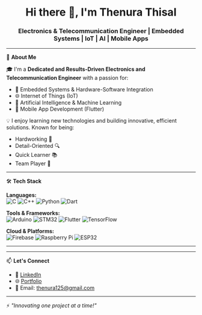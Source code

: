 <h1 align="center">Hi there 👋, I'm Thenura Thisal</h1>
<h3 align="center">Electronics & Telecommunication Engineer | Embedded Systems | IoT | AI | Mobile Apps</h3>

---

🔧 **About Me**

🎓 I'm a **Dedicated and Results-Driven Electronics and Telecommunication Engineer** with a passion for:
- 🔌 Embedded Systems & Hardware-Software Integration  
- 🌐 Internet of Things (IoT)  
- 🤖 Artificial Intelligence & Machine Learning  
- 📱 Mobile App Development (Flutter)

💡 I enjoy learning new technologies and building innovative, efficient solutions. Known for being:
- Hardworking 💼  
- Detail-Oriented 🔍  
- Quick Learner 📚  
- Team Player 🤝  

---

🛠️ **Tech Stack**

**Languages:**  
![C](https://img.shields.io/badge/C-00599C?style=for-the-badge&logo=c&logoColor=white)
![C++](https://img.shields.io/badge/C++-00599C?style=for-the-badge&logo=cplusplus&logoColor=white)
![Python](https://img.shields.io/badge/Python-3670A0?style=for-the-badge&logo=python&logoColor=white)
![Dart](https://img.shields.io/badge/Dart-0175C2?style=for-the-badge&logo=dart&logoColor=white)

**Tools & Frameworks:**  
![Arduino](https://img.shields.io/badge/Arduino-00979D?style=for-the-badge&logo=arduino&logoColor=white)
![STM32](https://img.shields.io/badge/STM32-03234B?style=for-the-badge&logo=stmicroelectronics&logoColor=white)
![Flutter](https://img.shields.io/badge/Flutter-02569B?style=for-the-badge&logo=flutter&logoColor=white)
![TensorFlow](https://img.shields.io/badge/TensorFlow-FF6F00?style=for-the-badge&logo=tensorflow&logoColor=white)

**Cloud & Platforms:**  
![Firebase](https://img.shields.io/badge/Firebase-ffca28?style=for-the-badge&logo=firebase&logoColor=black)
![Raspberry Pi](https://img.shields.io/badge/Raspberry%20Pi-C51A4A?style=for-the-badge&logo=raspberrypi&logoColor=white)
![ESP32](https://img.shields.io/badge/ESP32-323232?style=for-the-badge&logo=espressif&logoColor=white)

---



---

📫 **Let's Connect**

- 🔗 [LinkedIn](https://www.linkedin.com/in/thenura-ops/)
- 🌐 [Portfolio](https://thenura.xyz/)
- 📧 Email: thenura125@gmail.com

---

⚡ *"Innovating one project at a time!"*
